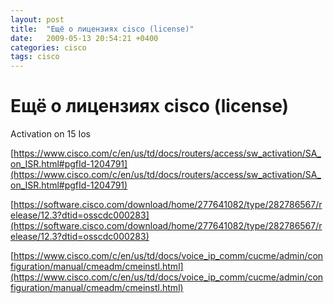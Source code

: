 ```yaml
---
layout: post
title:  "Ещё о лицензиях cisco (license)"
date:   2009-05-13 20:54:21 +0400
categories: cisco
tags: cisco
---
```


# Ещё о лицензиях cisco (license)
Activation on 15 Ios

[https://www.cisco.com/c/en/us/td/docs/routers/access/sw_activation/SA_on_ISR.html#pgfId-1204791](https://www.cisco.com/c/en/us/td/docs/routers/access/sw_activation/SA_on_ISR.html#pgfId-1204791)

[https://software.cisco.com/download/home/277641082/type/282786567/release/12.3?dtid=osscdc000283](https://software.cisco.com/download/home/277641082/type/282786567/release/12.3?dtid=osscdc000283)

[https://www.cisco.com/c/en/us/td/docs/voice_ip_comm/cucme/admin/configuration/manual/cmeadm/cmeinstl.html](https://www.cisco.com/c/en/us/td/docs/voice_ip_comm/cucme/admin/configuration/manual/cmeadm/cmeinstl.html)

